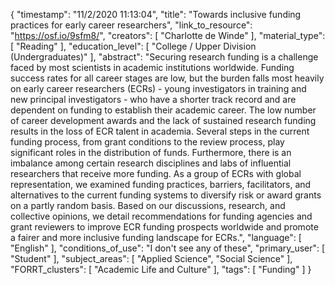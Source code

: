 {
    "timestamp": "11/2/2020 11:13:04",
    "title": "Towards inclusive funding practices for early career researchers",
    "link_to_resource": "https://osf.io/9sfm8/",
    "creators": [
        "Charlotte de Winde"
    ],
    "material_type": [
        "Reading"
    ],
    "education_level": [
        "College / Upper Division (Undergraduates)"
    ],
    "abstract": "Securing research funding is a challenge faced by most scientists in academic institutions worldwide. Funding success rates for all career stages are low, but the burden falls most heavily on early career researchers (ECRs) - young investigators in training and new principal investigators - who have a shorter track record and are dependent on funding to establish their academic career. The low number of career development awards and the lack of sustained research funding results in the loss of ECR talent in academia. Several steps in the current funding process, from grant conditions to the review process, play significant roles in the distribution of funds. Furthermore, there is an imbalance among certain research disciplines and labs of influential researchers that receive more funding. As a group of ECRs with global representation, we examined funding practices, barriers, facilitators, and alternatives to the current funding systems to diversify risk or award grants on a partly random basis. Based on our discussions, research, and collective opinions, we detail recommendations for funding agencies and grant reviewers to improve ECR funding prospects worldwide and promote a fairer and more inclusive funding landscape for ECRs.",
    "language": [
        "English"
    ],
    "conditions_of_use": "I don't see any of these",
    "primary_user": [
        "Student"
    ],
    "subject_areas": [
        "Applied Science",
        "Social Science"
    ],
    "FORRT_clusters": [
        "Academic Life and Culture"
    ],
    "tags": [
        "Funding"
    ]
}